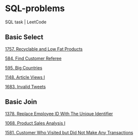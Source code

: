 # SQL-problems
SQL task | LeetCode

## Basic Select
<a href = "https://leetcode.com/problems/recyclable-and-low-fat-products/description/?envType=study-plan-v2&envId=top-sql-50"> 1757. Recyclable and Low Fat Products <a>

<a href = "https://leetcode.com/problems/find-customer-referee/description/?envType=study-plan-v2&envId=top-sql-50"> 584. Find Customer Referee <a>

<a href = "https://leetcode.com/problems/big-countries/description/?envType=study-plan-v2&envId=top-sql-50"> 595. Big Countries <a>

<a href = "https://leetcode.com/problems/article-views-i/description/?envType=study-plan-v2&envId=top-sql-50"> 1148. Article Views I <a>

<a href = "https://leetcode.com/problems/invalid-tweets/description/?envType=study-plan-v2&envId=top-sql-50"> 1683. Invalid Tweets <a>

## Basic Join
<a href = "https://leetcode.com/problems/replace-employee-id-with-the-unique-identifier/description/?envType=study-plan-v2&envId=top-sql-50"> 1378. Replace Employee ID With The Unique Identifier <a>

<a href = "https://leetcode.com/problems/product-sales-analysis-i/description/?envType=study-plan-v2&envId=top-sql-50"> 1068. Product Sales Analysis I <a>

<a href = "https://leetcode.com/problems/customer-who-visited-but-did-not-make-any-transactions/description/?envType=study-plan-v2&envId=top-sql-50"> 1581. Customer Who Visited but Did Not Make Any Transactions <a>

<a href = "">  <a>

<a href = "">  <a>

<a href = "">  <a>

<a href = "">  <a>

<a href = "">  <a>

<a href = "">  <a>

